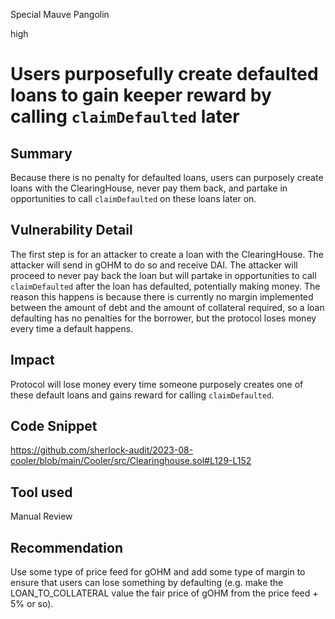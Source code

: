 Special Mauve Pangolin

high

# Users purposefully create defaulted loans to gain keeper reward by calling `claimDefaulted` later
## Summary

Because there is no penalty for defaulted loans, users can purposely create loans with the ClearingHouse, never pay them back, and partake in opportunities to call `claimDefaulted` on these loans later on. 

## Vulnerability Detail

The first step is for an attacker to create a loan with the ClearingHouse. The attacker will send in gOHM to do so and receive DAI. The attacker will proceed to never pay back the loan but will partake in opportunities to call `claimDefaulted` after the loan has defaulted, potentially making money. The reason this happens is because there is currently no margin implemented between the amount of debt and the amount of collateral required, so a loan defaulting has no penalties for the borrower, but the protocol loses money every time a default happens.  

## Impact

Protocol will lose money every time someone purposely creates one of these default loans and gains reward for calling `claimDefaulted`. 

## Code Snippet

https://github.com/sherlock-audit/2023-08-cooler/blob/main/Cooler/src/Clearinghouse.sol#L129-L152

## Tool used

Manual Review

## Recommendation

Use some type of price feed for gOHM and add some type of margin to ensure that users can lose something by defaulting (e.g. make the LOAN_TO_COLLATERAL value the fair price of gOHM from the price feed + 5% or so).